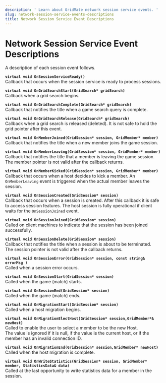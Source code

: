 ```yaml
---
description: ' Learn about GridMate network session service events. '
slug: network-session-service-events-descriptions
title: Network Session Service Event Descriptions
---
```

# Network Session Service Event Descriptions<a name="network-session-service-events-descriptions"></a>

A description of each session event follows\.

**`virtual void OnSessionServiceReady()`**  
Callback that occurs when the session service is ready to process sessions\.

**`virtual void OnGridSearchStart(GridSearch* gridSearch)`**  
Callback when a grid search begins\.

**`virtual void OnGridSearchComplete(GridSearch* gridSearch)`**  
Callback that notifies the title when a game search query is complete\. 

**`virtual void OnGridSearchRelease(GridSearch* gridSearch)`**  
Callback when a grid search is released \(deleted\)\. It is not safe to hold the grid pointer after this event\.

**`virtual void OnMemberJoined(GridSession* session, GridMember* member)`**  
Callback that notifies the title when a new member joins the game session\.

**`virtual void OnMemberLeaving(GridSession* session, GridMember* member)`**  
Callback that notifies the title that a member is leaving the game session\.   
The member pointer is not valid after the callback returns\.

**`virtual void OnMemberKicked(GridSession* session, GridMember* member)`**  
Callback that occurs when a host decides to kick a member\. An `OnMemberLeaving` event is triggered when the actual member leaves the session\.

**`virtual void OnSessionCreated(GridSession* session)`**  
Callback that occurs when a session is created\. After this callback it is safe to access session features\. The host session is fully operational if client waits for the `OnSessionJoined` event\.

**`virtual void OnSessionJoined(GridSession* session)`**  
Called on client machines to indicate that the session has been joined successfully\.

**`virtual void OnSessionDelete(GridSession* session)`**  
Callback that notifies the title when a session is about to be terminated\.  
The session pointer is not valid after the callback returns\.

**`virtual void OnSessionError(GridSession* session, const string& errorMsg )`**  
Called when a session error occurs\.

**`virtual void OnSessionStart(GridSession* session)`**  
Called when the game \(match\) starts\.

**`virtual void OnSessionEnd(GridSession* session)`**  
Called when the game \(match\) ends\.

**`virtual void OnMigrationStart(GridSession* session)`**  
Called when a host migration begins\.

**`virtual void OnMigrationElectHost(GridSession* session,GridMember*& newHost)`**  
Called to enable the user to select a member to be the new Host\.  
The value is ignored if it is null, if the value is the current host, or if the member has an invalid connection ID\.

**`virtual void OnMigrationEnd(GridSession* session,GridMember* newHost)`**  
Called when the host migration is complete\.

**`virtual void OnWriteStatistics(GridSession* session, GridMember* member, StatisticsData& data)`**  
Called at the last opportunity to write statistics data for a member in the session\.